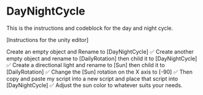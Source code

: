 # DayNightCycle
This is the instructions and codeblock for the day and night cycle.

[Instructions for the unity editor]

Create an empty object and Rename to [DayNightCycle] ✅ Create another empty object and rename to [DailyRotation] then child it to [DayNightCycle] ✅ Create a directional light and rename to [Sun] then child it to [DailyRotation] ✅ Change the [Sun] rotation on the X axis to [-90] ✅ Then copy and paste my script into a new script and place that script into [DayNightCycle] ✅ Adjust the sun color to whatever suits your needs.
